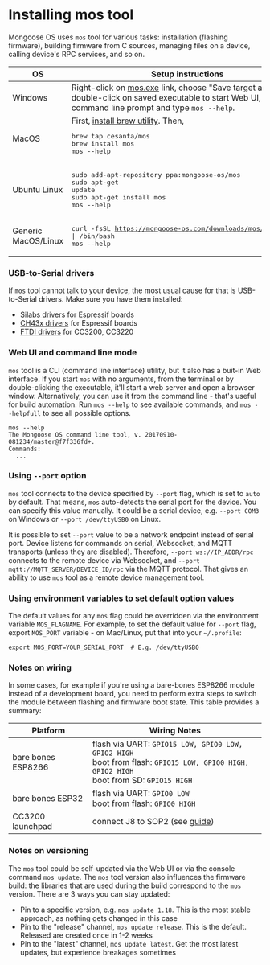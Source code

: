 # Installing mos tool

Mongoose OS uses `mos` tool for various tasks:
installation (flashing firmware), building firmware from C sources,
managing files on a device, calling device's RPC services, and so on.

|  OS |  Setup instructions | 
| --- | ------------------- |
| Windows | Right-click on [mos.exe](https://mongoose-os.com/downloads/mos-release/win/mos.exe) link,  choose "Save target as". Then, double-click on saved executable to start Web UI, or start a command line prompt and type `mos --help`. |
|  MacOS | First, [install brew utility](https://brew.sh/). Then, <pre>brew tap cesanta/mos<br>brew install mos<br>mos --help</pre> |
|  Ubuntu Linux | <pre>sudo add-apt-repository ppa:mongoose-os/mos<br>sudo apt-get update<br>sudo apt-get install mos<br>mos --help</pre> |
|  Generic MacOS/Linux | <pre>curl -fsSL https://mongoose-os.com/downloads/mos/install.sh \| /bin/bash<br>mos --help</pre> |

### USB-to-Serial drivers

If `mos` tool cannot talk to your device, the most usual cause for that is USB-to-Serial drivers. Make sure you have them installed:

- [Silabs drivers](https://www.silabs.com/products/mcu/Pages/USBtoUARTBridgeVCPDrivers.aspx) for Espressif boards
- [CH43x drivers](https://github.com/adrianmihalko/ch340g-ch34g-ch34x-mac-os-x-driver) for Espressif boards
- [FTDI drivers](http://www.ftdichip.com/Drivers/VCP.htm) for CC3200, CC3220


### Web UI and command line mode

`mos` tool is a CLI (command line interface) utility, but it also has a
buit-in Web interface. If you start
`mos` with no arguments, from the terminal or by double-clicking the executable,
it'll start a web server and open a browser window. Alternatively,
you can use it from the command line - that's useful for build automation.
Run `mos --help` to see available commands, and `mos --helpfull` to see all
possible options.

<pre class="command-line language-bash" data-user="chris" data-host="localhost" data-output="2-100"><code>mos --help
The Mongoose OS command line tool, v. 20170910-081234/master@f7f336fd+.
Commands:
  ...</code></pre>

### Using `--port` option

`mos` tool connects to the device specified by `--port` flag, which is
set to `auto` by default. That means, `mos` auto-detects the serial port
for the device. You can specify this value manually. It could be a
serial device,  e.g. `--port COM3` on Windows or `--port /dev/ttyUSB0` on Linux.

It is possible to set `--port` value to be a network endpoint instead of
serial port. Device listens for commands on serial, Websocket, and MQTT
transports (unless they are disabled). Therefore, `--port ws://IP_ADDR/rpc`
connects to the remote device via Websocket, and
`--port mqtt://MQTT_SERVER/DEVICE_ID/rpc` via the MQTT protocol.
That gives an ability to use `mos` tool as a remote device management tool.

### Using environment variables to set default option values

The default values for any `mos` flag could be overridden via the
environment variable `MOS_FLAGNAME`. For example, to set the default value
for `--port` flag, export `MOS_PORT` variable - on Mac/Linux,
put that into your `~/.profile`:

```
export MOS_PORT=YOUR_SERIAL_PORT  # E.g. /dev/ttyUSB0
```

### Notes on wiring

In some cases, for example if you're using a bare-bones ESP8266
module instead of a development board, you need to perform extra
steps to switch the module between flashing and firmware boot
state. This table provides a summary:

| Platform           | Wiring Notes                                           |
| ------------------ |--------------------------------------------------------|
| bare bones ESP8266 |  flash via UART:  `GPIO15 LOW, GPIO0 LOW, GPIO2 HIGH`<br> boot from flash: `GPIO15 LOW, GPIO0 HIGH, GPIO2 HIGH`<br> boot from SD: `GPIO15 HIGH` |
| bare bones ESP32 |  flash via UART:  `GPIO0 LOW`<br> boot from flash: `GPIO0 HIGH`|
| CC3200 launchpad   | connect J8 to SOP2 (see [guide](http://energia.nu/cc3200guide/))  |

### Notes on versioning

The `mos` tool could be self-updated via the Web UI or via the console
command `mos update`. The `mos` tool version also influences the firmware
build: the libraries that are used during the build correspond to the
`mos` version. There are 3 ways you can stay updated:

- Pin to a specific version, e.g. `mos update 1.18`. This is the most
  stable approach, as nothing gets changed in this case
- Pin to the "release" channel, `mos update release`. This is the default.
  Released are created once in 1-2 weeks
- Pin to the "latest" channel, `mos update latest`. Get the most latest
  updates, but experience breakages sometimes
